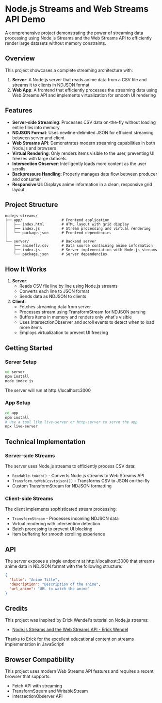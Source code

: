 # Node.js Streams and Web Streams API Demo

A comprehensive project demonstrating the power of streaming data processing using Node.js Streams and the Web Streams API to efficiently render large datasets without memory constraints.

## Overview

This project showcases a complete streaming architecture with:

1. **Server**: A Node.js server that reads anime data from a CSV file and streams it to clients in NDJSON format
2. **Web App**: A frontend that efficiently processes the streaming data using Web Streams API and implements virtualization for smooth UI rendering

## Features

- **Server-side Streaming**: Processes CSV data on-the-fly without loading entire files into memory
- **NDJSON Format**: Uses newline-delimited JSON for efficient streaming between server and client
- **Web Streams API**: Demonstrates modern streaming capabilities in both Node.js and browsers
- **Virtual Rendering**: Only renders items visible to the user, preventing UI freezes with large datasets
- **Intersection Observer**: Intelligently loads more content as the user scrolls
- **Backpressure Handling**: Properly manages data flow between producer and consumer
- **Responsive UI**: Displays anime information in a clean, responsive grid layout

## Project Structure

```
nodejs-streams/
├── app/                  # Frontend application
│   ├── index.html        # HTML layout with grid display
│   ├── index.js          # Stream processing and virtual rendering
│   └── package.json      # Frontend dependencies
│
└── server/               # Backend server
    ├── animeflv.csv      # Data source containing anime information
    ├── index.js          # Server implementation with Node.js streams
    └── package.json      # Server dependencies
```

## How It Works

1. **Server**:
   - Reads CSV file line by line using Node.js streams
   - Converts each line to JSON format
   - Sends data as NDJSON to clients
2. **Client**:
   - Fetches streaming data from server
   - Processes stream using TransformStream for NDJSON parsing
   - Buffers items in memory and renders only what's visible
   - Uses IntersectionObserver and scroll events to detect when to load more items
   - Employs virtualization to prevent UI freezing

## Getting Started

### Server Setup

```bash
cd server
npm install
node index.js
```

The server will run at http://localhost:3000

### App Setup

```bash
cd app
npm install
# Use a tool like live-server or http-server to serve the app
npx live-server
```

## Technical Implementation

### Server-side Streams

The server uses Node.js streams to efficiently process CSV data:

- `Readable.toWeb()` - Converts Node.js streams to Web Streams API
- `Transform.toWeb(csvtojson())` - Transforms CSV to JSON on-the-fly
- Custom TransformStream for NDJSON formatting

### Client-side Streams

The client implements sophisticated stream processing:

- `TransformStream` - Processes incoming NDJSON data
- Virtual rendering with intersection detection
- Batch processing to prevent UI blocking
- Item buffering for smooth scrolling experience

## API

The server exposes a single endpoint at http://localhost:3000 that streams anime data in NDJSON format with the following structure:

```json
{
  "title": "Anime Title",
  "description": "Description of the anime",
  "url_anime": "URL to watch the anime"
}
```

## Credits

This project was inspired by Erick Wendel's tutorial on Node.js streams:

- [Node.js Streams and the Web Streams API - Erick Wendel](https://www.youtube.com/watch?v=-IpRYbL4yMk&t=22s&ab_channel=ErickWendel)

Thanks to Erick for the excellent educational content on streams implementation in JavaScript!

## Browser Compatibility

This project uses modern Web Streams API features and requires a recent browser that supports:

- Fetch API with streaming
- TransformStream and WritableStream
- IntersectionObserver API
